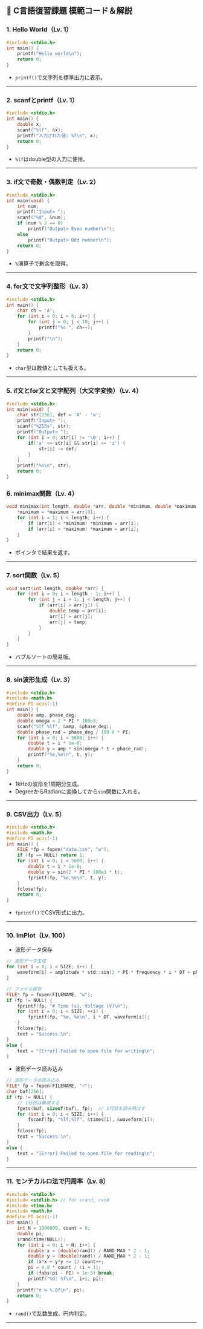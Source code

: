 ## 🧠 C言語復習課題 模範コード＆解説

### 1. Hello World（Lv. 1）
```c
#include <stdio.h>
int main() {
    printf("Hello world\n");
    return 0;
}
```
- `printf()`で文字列を標準出力に表示。

---

### 2. scanfとprintf（Lv. 1）
```c
#include <stdio.h>
int main() {
    double x;
    scanf("%lf", &x);
    printf("入力された値: %f\n", x);
    return 0;
}
```
- `%lf`はdouble型の入力に使用。

---

### 3. if文で奇数・偶数判定（Lv. 2）
```c
#include <stdio.h>
int main(void) {
    int num;
    printf("Input> ");
    scanf("%d", &num);
    if (num % 2 == 0)
        printf("Output> Even number\n");
    else
        printf("Output> Odd number\n");
    return 0;
}
```
- `%`演算子で剰余を取得。

---

### 4. for文で文字列整形（Lv. 3）
```c
#include <stdio.h>
int main() {
    char ch = 'A';
    for (int i = 0; i < 6; i++) {
        for (int j = 0; j < 10; j++) {
            printf("%c ", ch++);
        }
        printf("\n");
    }
    return 0;
}
```
- `char`型は数値としても扱える。

---

### 5. if文とfor文と文字配列（大文字変換）（Lv. 4）
```c
#include <stdio.h>
int main(void) {
    char str[256], def = 'A' - 'a';
    printf("Input> ");
    scanf("%255s", str);
    printf("Output> ");
    for (int i = 0; str[i] != '\0'; i++) {
        if('a' <= str[i] && str[i] <= 'z') {
            str[i] -= def;
        }
    }
    printf("%s\n", str);
    return 0;
}
```
### 6. minimax関数（Lv. 4）
```c
void minimax(int length, double *arr, double *minimum, double *maximum) {
    *minimum = *maximum = arr[0];
    for (int i = 1; i < length; i++) {
        if (arr[i] < *minimum) *minimum = arr[i];
        if (arr[i] > *maximum) *maximum = arr[i];
    }
}
```
- ポインタで結果を返す。

---

### 7. sort関数（Lv. 5）
```c
void sort(int length, double *arr) {
    for (int i = 0; i < length - 1; i++) {
        for (int j = i + 1; j < length; j++) {
            if (arr[i] > arr[j]) {
                double temp = arr[i];
                arr[i] = arr[j];
                arr[j] = temp;
            }
        }
    }
}
```
- バブルソートの簡易版。

---

### 8. sin波形生成（Lv. 3）
```c
#include <stdio.h>
#include <math.h>
#define PI acos(-1)
int main() {
    double amp, phase_deg;
    double omega = 2 * PI * 100e3;
    scanf("%lf %lf", &amp, &phase_deg);
    double phase_rad = phase_deg / 180.0 * PI;
    for (int i = 0; i < 5000; i++) {
        double t = i * 1e-8;
        double y = amp * sin(omega * t + phase_rad);
        printf("%e,%e\n", t, y);
    }
    return 0;
}
```
- 1kHzの波形を1周期分生成。
- DegreeからRadianに変換してから`sin`関数に入れる。

---

### 9. CSV出力（Lv. 5）
```c
#include <stdio.h>
#include <math.h>
#define PI acos(-1)
int main() {
    FILE *fp = fopen("data.csv", "w");
    if (fp == NULL) return 1;
    for (int i = 0; i < 5000; i++) {
        double t = i * 1e-8;
        double y = sin(2 * PI * 100e3 * t);
        fprintf(fp, "%e,%e\n", t, y);
    }
    fclose(fp);
    return 0;
}
```
- `fprintf()`でCSV形式に出力。
---
### 10. ImPlot（Lv. 100）
- 波形データ保存
```c
// 波形データ生成
for (int i = 0; i < SIZE; i++) {
    waveform[i] = amplitude * std::sin(2 * PI * frequency * i * DT + phase_rad);
}

// ファイル保存
FILE* fp = fopen(FILENAME, "w");
if (fp != NULL) {
    fprintf(fp, "# Time (s), Voltage (V)\n");
    for (int i = 0; i < SIZE; ++i) {
        fprintf(fp, "%e, %e\n", i * DT, waveform[i]);
    }
    fclose(fp);
    text = "Success.\n";
}
else {
    text = "[Error] Failed to open file for writing\n";
}
```
- 波形データ読み込み
```c
// 波形データの読み込み
FILE* fp = fopen(FILENAME, "r");
char buf[256];
if (fp != NULL) {
    // 1行目は無視する
    fgets(buf, sizeof(buf), fp);  // 1行目を読み飛ばす
    for (int i = 0; i < SIZE; i++) {
        fscanf(fp, "%lf,%lf", &times[i], &waveform[i]);
    }
    fclose(fp);
    text = "Success.\n";
}
else {
    text = "[Error] Failed to open file for reading\n";
}
```
---

### 11. モンテカルロ法で円周率（Lv. 8）
```c
#include <stdio.h>
#include <stdlib.h> // for srand, rand
#include <time.h>
#include <math.h>
#define PI acos(-1)
int main() {
    int N = 1000000, count = 0;
    double pi;
    srand(time(NULL));
    for (int i = 0; i < N; i++) {
        double x = (double)rand() / RAND_MAX * 2 - 1;
        double y = (double)rand() / RAND_MAX * 2 - 1;
        if (x*x + y*y <= 1) count++;
        pi = 4.0 * count / (i + 1);
        if (fabs(pi - PI) < 1e-5) break;
        printf("%d: %f\n", i+1, pi);
    }
    printf("π ≒ %.6f\n", pi);
    return 0;
}
```
- `rand()`で乱数生成、円内判定。

---
